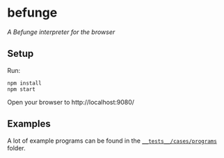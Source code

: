 # befunge
_A Befunge interpreter for the browser_

## Setup

Run:
```
npm install
npm start
```
Open your browser to http://localhost:9080/

## Examples

A lot of example programs can be found in the [`__tests__/cases/programs`](__tests__/cases/programs) folder.
